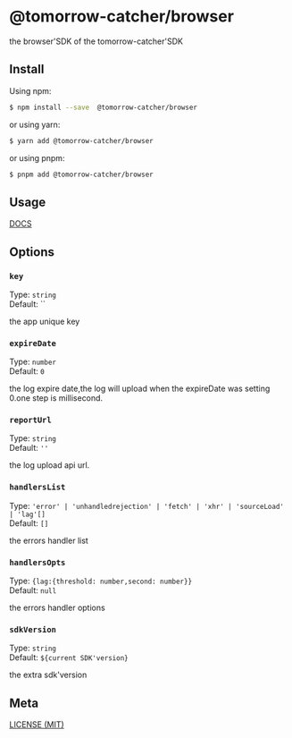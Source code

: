 # @tomorrow-catcher/browser

the browser'SDK of the tomorrow-catcher'SDK

## Install

Using npm:

```bash
$ npm install --save  @tomorrow-catcher/browser
```

or using yarn:

```bash
$ yarn add @tomorrow-catcher/browser
```

or using pnpm:

```bash
$ pnpm add @tomorrow-catcher/browser
```

## Usage

[DOCS](https://chuhingyee.github.io/tomorrow-catcher/sdks/browser.html)

## Options

### `key`

Type: `string`<br>
Default: ``

the app unique key

### `expireDate`

Type: `number`<br>
Default: `0`

the log expire date,the log will upload when the expireDate was setting 0.one step is millisecond.

### `reportUrl`

Type: `string`<br>
Default: `''`

the log upload api url.

### `handlersList`

Type: `'error' | 'unhandledrejection' | 'fetch' | 'xhr' | 'sourceLoad' | 'lag'[]`<br>
Default: `[]`

the errors handler list

### `handlersOpts`

Type: `{lag:{threshold: number,second: number}}`<br>
Default: `null`

the errors handler options

### `sdkVersion`

Type: `string`<br>
Default: `${current SDK'version}`

the extra sdk'version

## Meta

[LICENSE (MIT)](/LICENSE)
